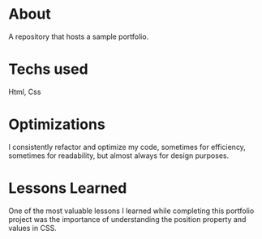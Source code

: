 # About
A repository that hosts a sample portfolio.
# Techs used
Html, Css
# Optimizations
I consistently refactor and optimize my code, sometimes for efficiency, sometimes for readability, but almost always for design purposes.
# Lessons Learned
One of the most valuable lessons I learned while completing this portfolio project was the importance of understanding the position property and values in CSS. 
